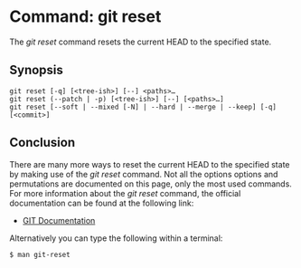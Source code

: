 # Command: git reset
The *git reset* command resets the current HEAD to the specified state.

## Synopsis
```
git reset [-q] [<tree-ish>] [--] <paths>…​
git reset (--patch | -p) [<tree-ish>] [--] [<paths>…​]
git reset [--soft | --mixed [-N] | --hard | --merge | --keep] [-q] [<commit>]
```

## Conclusion
There are many more ways to reset the current HEAD to the specified state by making use
of the *git reset* command. Not all the options options and permutations are documented
on this page, only the most used commands. For more information about the *git reset*
command, the official documentation can be found at the following link:

* [GIT Documentation](https://git-scm.com/docs/git-reset)

Alternatively you can type the following within a terminal:
```bash
$ man git-reset
```
